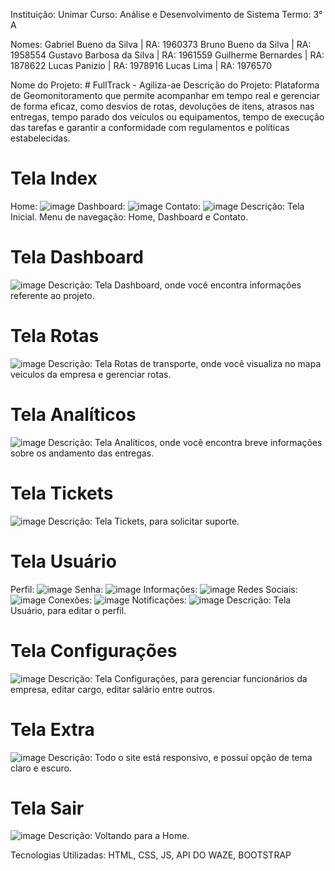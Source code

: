Instituição: Unimar
Curso: Análise e Desenvolvimento de Sistema
Termo: 3° A

Nomes: Gabriel Bueno da Silva | RA: 1960373
Bruno Bueno da Silva | RA: 1958554
Gustavo Barbosa da Silva | RA: 1961559
Guilherme Bernardes | RA: 1878622
Lucas Panizio | RA: 1978916
Lucas Lima | RA: 1976570

Nome do Projeto: # FullTrack - Agiliza-ae
Descrição do Projeto: Plataforma de Geomonitoramento que permite acompanhar em tempo real e gerenciar de forma eficaz, como desvios de rotas, devoluções de itens, atrasos nas entregas, tempo parado dos veículos ou equipamentos, tempo de execução das tarefas e garantir a conformidade com regulamentos e políticas estabelecidas.

# Tela Index 
Home: ![image](https://github.com/gabebuenu/Agiliza-ae/assets/127902855/d906b869-5e67-4cca-b612-73790d899b74)
Dashboard: ![image](https://github.com/gabebuenu/Agiliza-ae/assets/127902855/768eb60d-7f9d-4c0b-96c1-6d83efd37304)
Contato: ![image](https://github.com/gabebuenu/Agiliza-ae/assets/127902855/8b211325-7a58-44da-b795-34198d015c2f)
Descrição: Tela Inicial. Menu de navegação: Home, Dashboard e Contato.

# Tela Dashboard
![image](https://github.com/gabebuenu/Agiliza-ae/assets/127902855/768eb60d-7f9d-4c0b-96c1-6d83efd37304)
Descrição: Tela Dashboard, onde você encontra informações referente ao projeto.

# Tela Rotas
![image](https://github.com/gabebuenu/Agiliza-ae/assets/127902855/869024d5-6acb-42a6-a421-67ee6554d162)
Descrição: Tela Rotas de transporte, onde você visualiza no mapa veículos da empresa e gerenciar rotas.

# Tela Analíticos
![image](https://github.com/gabebuenu/Agiliza-ae/assets/127902855/455298d5-7741-48f8-a149-69495e69b2ff)
Descrição: Tela Analíticos, onde você encontra breve informações sobre os andamento das entregas.

# Tela Tickets
![image](https://github.com/gabebuenu/Agiliza-ae/assets/127902855/de812275-2a6b-455c-9ea2-b5c9c82f7644)
Descrição: Tela Tickets, para solicitar suporte.

# Tela Usuário
Perfil: ![image](https://github.com/gabebuenu/Agiliza-ae/assets/127902855/e11cd7b2-78a7-487e-ae33-0ff62dd78b86)
Senha: ![image](https://github.com/gabebuenu/Agiliza-ae/assets/127902855/16ca4648-99bb-46b7-93c0-a1d18168c8c5)
Informações: ![image](https://github.com/gabebuenu/Agiliza-ae/assets/127902855/2c0baedd-58d1-4215-b77e-80eeb02447d8)
Redes Sociais: ![image](https://github.com/gabebuenu/Agiliza-ae/assets/127902855/f3f5cf9d-b5b1-4616-aae2-5906f5065b98)
Conexões: ![image](https://github.com/gabebuenu/Agiliza-ae/assets/127902855/64568a13-9d4c-4503-8556-e3124d0ccfe4)
Notificações: ![image](https://github.com/gabebuenu/Agiliza-ae/assets/127902855/fdbeaea4-09a1-419f-b849-27f33b06eb01)
Descrição: Tela Usuário, para editar o perfil.


# Tela Configurações
![image](https://github.com/gabebuenu/Agiliza-ae/assets/127902855/0d8dffd9-e8f2-4a45-bce3-c4d5aa869369)
Descrição: Tela Configurações, para gerenciar funcionários da empresa, editar cargo, editar salário entre outros.

# Tela Extra
![image](https://github.com/gabebuenu/Agiliza-ae/assets/127902855/822ca8c0-31c9-4046-bf44-e3e376e42d4c)
Descrição: Todo o site está responsivo, e possuí opção de tema claro e escuro.

# Tela Sair
![image](https://github.com/gabebuenu/Agiliza-ae/assets/127902855/806f78e8-827e-4cba-bf00-f0dc9382e615)
Descrição: Voltando para a Home.

Tecnologias Utilizadas: HTML, CSS, JS, API DO WAZE, BOOTSTRAP




